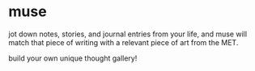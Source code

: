 # muse

jot down notes, stories, and journal entries from your life, and muse will match that piece of writing with a relevant piece of art from the MET.

build your own unique thought gallery!
